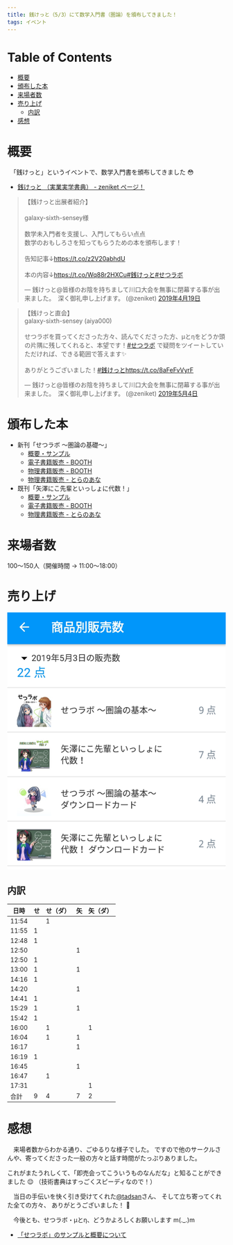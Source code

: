 ```yaml
---
title: 銭けっと（5/3）にて数学入門書（圏論）を頒布してきました！
tags: イベント
---
```


# **Table of Contents**

- [概要](#%E6%A6%82%E8%A6%81)
- [頒布した本](#%E9%A0%92%E5%B8%83%E3%81%97%E3%81%9F%E6%9C%AC)
- [来場者数](#%E6%9D%A5%E5%A0%B4%E8%80%85%E6%95%B0)
- [売り上げ](#%E5%A3%B2%E3%82%8A%E4%B8%8A%E3%81%92)
  - [内訳](#%E5%86%85%E8%A8%B3)
- [感想](#%E6%84%9F%E6%83%B3)

# 概要

　「銭けっと」というイベントで、数学入門書を頒布してきました :flushed:

- [銭けっと （実業実学書典） - zeniket ページ！](https://zeniket.jimdofree.com/)

<blockquote class="twitter-tweet" data-lang="ja"><p lang="ja" dir="ltr">【銭けっと出展者紹介】<br><br>galaxy-sixth-sensey様<br><br>数学未入門者を支援し、入門してもらい点点<br>数学のおもしろさを知ってもらうための本を頒布します！<br><br>告知記事↓<a href="https://t.co/z2V20abhdU">https://t.co/z2V20abhdU</a><br><br>本の内容↓<a href="https://t.co/Wq88r2HXCu">https://t.co/Wq88r2HXCu</a><a href="https://twitter.com/hashtag/%E9%8A%AD%E3%81%91%E3%81%A3%E3%81%A8?src=hash&amp;ref_src=twsrc%5Etfw">#銭けっと</a><a href="https://twitter.com/hashtag/%E3%81%9B%E3%81%A4%E3%83%A9%E3%83%9C?src=hash&amp;ref_src=twsrc%5Etfw">#せつラボ</a></p>&mdash; 銭けっと@皆様のお陰を持ちまして川口大会を無事に閉幕する事が出来ました。　深く御礼申し上げます。 (@zeniket) <a href="https://twitter.com/zeniket/status/1119242568548487168?ref_src=twsrc%5Etfw">2019年4月19日</a></blockquote>
<script async src="https://platform.twitter.com/widgets.js" charset="utf-8"></script>

<blockquote class="twitter-tweet" data-lang="ja"><p lang="ja" dir="ltr">【銭けっと直会】<br>galaxy-sixth-sensey (aiya000)<br><br>せつラボを買ってくださった方々、読んでくださった方、μとηをどうか頭の片隅に残してくれると、本望です！<a href="https://twitter.com/hashtag/%E3%81%9B%E3%81%A4%E3%83%A9%E3%83%9C?src=hash&amp;ref_src=twsrc%5Etfw">#せつラボ</a> で疑問をツイートしていただければ、できる範囲で答えます✨<br><br>ありがとうございました！<a href="https://twitter.com/hashtag/%E9%8A%AD%E3%81%91%E3%81%A3%E3%81%A8?src=hash&amp;ref_src=twsrc%5Etfw">#銭けっと</a><a href="https://t.co/8aFeFvVyrF">https://t.co/8aFeFvVyrF</a></p>&mdash; 銭けっと@皆様のお陰を持ちまして川口大会を無事に閉幕する事が出来ました。　深く御礼申し上げます。 (@zeniket) <a href="https://twitter.com/zeniket/status/1124645864599724032?ref_src=twsrc%5Etfw">2019年5月4日</a></blockquote>
<script async src="https://platform.twitter.com/widgets.js" charset="utf-8"></script>

# 頒布した本

- 新刊「せつラボ 〜圏論の基礎〜」
    - [概要・サンプル](./2019-03-16-techbookfest6.html)
    - [電子書籍販売 - BOOTH](https://aiya000.booth.pm/items/1298622)
    - [物理書籍販売 - BOOTH](https://aiya000.booth.pm/items/1316747)
    - [物理書籍販売 - とらのあな](https://ec.toranoana.shop/tora/ec/item/040030721516)
- 既刊「矢澤にこ先輩といっしょに代数！」
    - [概要・サンプル](./2018-09-12-techbookfest5.html)
    - [電子書籍販売 - BOOTH](https://aiya000.booth.pm/items/1040121)
    - [物理書籍販売 - とらのあな](https://ec.toranoana.shop/tora/ec/item/040030721521)

# 来場者数

100〜150人（開催時間 -> 11:00〜18:00）

# 売り上げ

![](/images/posts/2019-05-05-zeniket/sales.png)

## 内訳

| 日時  | せ | せ（ダ） | 矢 | 矢（ダ） |
|-------|----|----------|----|----------|
| 11:54 |    | 1        |    |          |
| 11:55 | 1  |          |    |          |
| 12:48 | 1  |          |    |          |
| 12:50 |    |          | 1  |          |
| 12:50 | 1  |          |    |          |
| 13:00 | 1  |          | 1  |          |
| 14:16 | 1  |          |    |          |
| 14:20 |    |          | 1  |          |
| 14:41 | 1  |          |    |          |
| 15:29 | 1  |          | 1  |          |
| 15:42 | 1  |          |    |          |
| 16:00 |    | 1        |    | 1        |
| 16:04 |    | 1        | 1  |          |
| 16:17 |    |          | 1  |          |
| 16:19 | 1  |          |    |          |
| 16:45 |    |          | 1  |          |
| 16:47 |    | 1        |    |          |
| 17:31 |    |          |    | 1        |
| 合計  | 9  | 4        | 7  | 2        |

# 感想

　来場者数からわかる通り、ごゆるりな様子でした。
ですので他のサークルさんや、寄ってくださった一般の方々と話す時間がたっぷりありました。

これがまたうれしくて、「即売会ってこういうものなんだな」と知ることができました :relieved:
（技術書典はすっごくスピーディなので！）

　当日の手伝いを快く引き受けてくれた[\@tadsan](https://twitter.com/tadsan)さん、
そして立ち寄ってくれた全ての方々、
ありがとうございました！ :dolphin:

　今後とも、せつラボ・μとη、どうかよろしくお願いします m(.\_.)m

- [「せつラボ」のサンプルと概要について](2019-03-16-techbookfest6.html)
